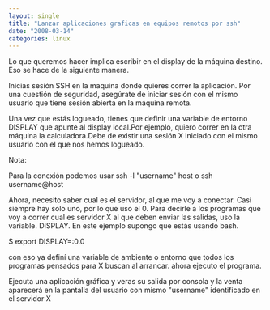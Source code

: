 ```yaml
---
layout: single
title: "Lanzar aplicaciones graficas en equipos remotos por ssh"
date: "2008-03-14"
categories: linux
---
```


Lo que queremos hacer implica escribir en el display de la máquina destino. Eso se hace de la siguiente manera.

Inicias sesión SSH en la maquina donde quieres correr la aplicación. Por una cuestión de seguridad, asegúrate de iniciar sesión con el mismo usuario que tiene sesión abierta en la máquina remota.

Una vez que estás logueado, tienes que definir una variable de entorno DISPLAY que apunte al display local.Por ejemplo, quiero correr en la otra máquina la calculadora.Debe de existir una sesión X iniciado con el mismo usuario con el que nos hemos logueado.

Nota:

Para la conexión podemos usar ssh -l "username" host o ssh username@host

Ahora, necesito saber cual es el servidor, al que me voy a conectar. Casi siempre hay solo uno, por lo que uso el 0. Para decirle a los programas que voy a correr cual es servidor X al que deben enviar las salidas, uso la variable. DISPLAY. En este ejemplo supongo que estás usando bash.

$ export DISPLAY=:0.0

con eso ya definí una variable de ambiente o entorno que todos los programas pensados para X buscan al arrancar. ahora ejecuto el programa.

Ejecuta una aplicación gráfica y veras su salida por consola y la venta aparecerá en la pantalla del usuario con mismo "username" identificado en el servidor X
